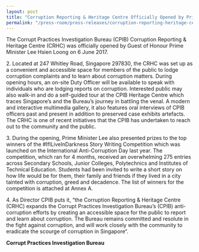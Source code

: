 ```yaml
---
layout: post
title: "Corruption Reporting & Heritage Centre Officially Opened by Prime Minister Lee Hsien Loong"
permalink: "/press-room/press-releases/corruption-reporting-heritage-centre-officially-opened-prime-minister-lee"
---
```

The Corrupt Practices Investigation Bureau (CPIB) Corruption Reporting & Heritage Centre (CRHC) was officially opened by Guest of Honour Prime Minister Lee Hsien Loong on 6 June 2017.

2\.          Located at 247 Whitley Road, Singapore 297830, the CRHC was set up as a convenient and accessible space for members of the public to lodge corruption complaints and to learn about corruption matters. During opening hours, an on-site Duty Officer will be available to speak with individuals who are lodging reports on corruption. Interested public may also walk-in and do a self-guided tour at the CPIB Heritage Centre which traces Singapore’s and the Bureau’s journey in battling the venal. A modern and interactive multimedia gallery, it also features oral interviews of CPIB officers past and present in addition to preserved case exhibits artefacts. The CRHC is one of recent initiatives that the CPIB has undertaken to reach out to the community and the public.

3\.           During the opening, Prime Minister Lee also presented prizes to the top winners of the #IfILiveInDarkness Story Writing Competition which was launched on the International Anti-Corruption Day last year. The competition, which ran for 4 months, received an overwhelming 275 entries across Secondary Schools, Junior Colleges, Polytechnics and Institutes of Technical Education. Students had been invited to write a short story on how life would be for them, their family and friends if they lived in a city tainted with corruption, greed and decadence. The list of winners for the competition is attached at Annex A.

4\.           As Director CPIB puts it, “the Corruption Reporting & Heritage Centre (CRHC) expands the Corrupt Practices Investigation Bureau’s (CPIB) anti-corruption efforts by creating an accessible space for the public to report and learn about corruption. The Bureau remains committed and resolute in the fight against corruption, and will work closely with the community to eradicate the scourge of corruption in Singapore“.

**Corrupt Practices Investigation Bureau**
